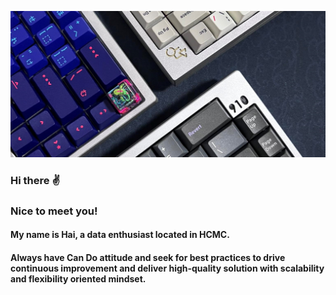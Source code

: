 
![background_picture](readme_media/github_background.jpg)

### Hi there :v:

<h3 align="left">Nice to meet you!</h3>

<h4 align="left"> My name is Hai, a data enthusiast located in HCMC.</h4>

<h4 align="left"> Always have Can Do attitude and seek for best practices to drive continuous improvement and deliver high-quality solution with scalability and flexibility oriented mindset.</h4>

<!--
**thanhHai2302/thanhHai2302** is a ✨ _special_ ✨ repository because its `README.md` (this file) appears on your GitHub profile.

Here are some ideas to get you started:

- 🔭 I’m currently working on ...
- 🌱 I’m currently learning ...
- 👯 I’m looking to collaborate on ...
- 🤔 I’m looking for help with ...
- 💬 Ask me about ...
- 📫 How to reach me: ...
- 😄 Pronouns: ...
- ⚡ Fun fact: ...
-->
